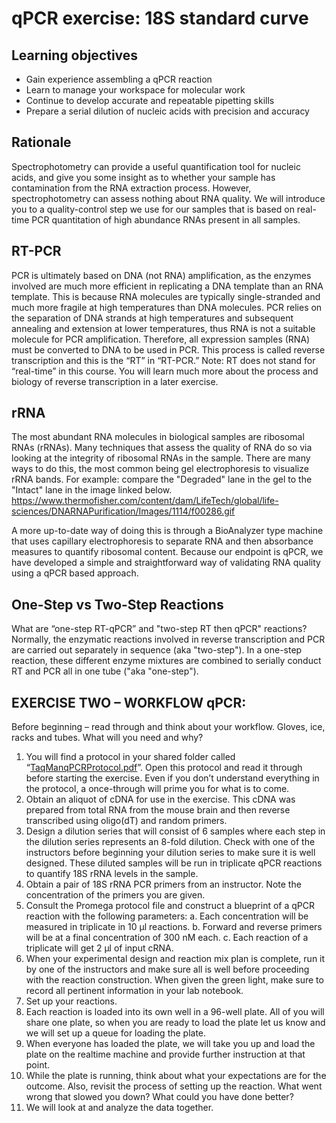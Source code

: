 # qPCR exercise: 18S standard curve

## Learning objectives
-	Gain experience assembling a qPCR reaction
-	Learn to manage your workspace for molecular work
-	Continue to develop accurate and repeatable pipetting skills
-	Prepare a serial dilution of nucleic acids with precision and accuracy

## Rationale 
Spectrophotometry can provide a useful quantification tool for nucleic acids, and give you some insight as to whether your sample has contamination from the RNA extraction process.  However, spectrophotometry can assess nothing about RNA quality.  We will introduce you to a quality-control step we use for our samples that is based on real-time PCR quantitation of high abundance RNAs present in all samples.

## RT-PCR
PCR is ultimately based on DNA (not RNA) amplification, as the enzymes involved are much more efficient in replicating a DNA template than an RNA template. This is because RNA molecules are typically single-stranded and much more fragile at high temperatures than DNA molecules. PCR relies on the separation of DNA strands at high temperatures and subsequent annealing and extension at lower temperatures, thus RNA is not a suitable molecule for PCR amplification. Therefore, all expression samples (RNA) must be converted to DNA to be used in PCR.  This process is called reverse transcription and this is the “RT” in “RT-PCR.”  Note: RT does not stand for “real-time” in this course.  You will learn much more about the process and biology of reverse transcription in a later exercise.  

## rRNA
The most abundant RNA molecules in biological samples are ribosomal RNAs (rRNAs).  Many techniques that assess the quality of RNA do so via looking at the integrity of ribosomal RNAs in the sample. There are many ways to do this, the most common being gel electrophoresis to visualize rRNA bands. For example: compare the "Degraded" lane in the gel to the "Intact" lane in the image linked below.
https://www.thermofisher.com/content/dam/LifeTech/global/life-sciences/DNARNAPurification/Images/1114/f00286.gif

A more up-to-date way of doing this is through a BioAnalyzer type machine that uses capillary electrophoresis to separate RNA and then absorbance measures to quantify ribosomal content.  Because our endpoint is qPCR, we have developed a simple and straightforward way of validating RNA quality using a qPCR based approach.  

## One-Step vs Two-Step Reactions
What are “one-step RT-qPCR” and "two-step RT then qPCR" reactions?  Normally, the enzymatic reactions involved in reverse transcription and PCR are carried out separately in sequence (aka "two-step").  In a one-step reaction, these different enzyme mixtures are combined to serially conduct RT and PCR all in one tube ("aka "one-step"). 

## EXERCISE TWO – WORKFLOW qPCR:

Before beginning – read through and think about your workflow.  Gloves, ice, racks and tubes.  What will you need and why?

1. You will find a protocol in your shared folder called “[TaqManqPCRProtocol.pdf](TaqManqPCRProtocol.pdf)”.  Open this protocol and read it through before starting the exercise.  Even if you don’t understand everything in the protocol, a once-through will prime you for what is to come. 
2. Obtain an aliquot of cDNA for use in the exercise.  This cDNA was prepared from total RNA from the mouse brain and then reverse transcribed using oligo(dT) and random primers. 
3. Design a dilution series that will consist of 6 samples where each step in the dilution series represents an 8-fold dilution.  Check with one of the instructors before beginning your dilution series to make sure it is well designed.  These diluted samples will be run in triplicate qPCR reactions to quantify 18S rRNA levels in the sample.  
4. Obtain a pair of 18S rRNA PCR primers from an instructor.  Note the concentration of the primers you are given. 
5. Consult the Promega protocol file and construct a blueprint of a qPCR reaction with the following parameters:
a. Each concentration will be measured in triplicate in 10 μl reactions.
b. Forward and reverse primers will be at a final concentration of 300 nM each.
c. Each reaction of a triplicate will get 2 μl of input cRNA.
6. When your experimental design and reaction mix plan is complete, run it by one of the instructors and make sure all is well before proceeding with the reaction construction. When given the green light, make sure to record all pertinent information in your lab notebook. 
7. Set up your reactions.  
9. Each reaction is loaded into its own well in a 96-well plate.  All of you will share one plate, so when you are ready to load the plate let us know and we will set up a queue for loading the plate.
10. When everyone has loaded the plate, we will take you up and load the plate on the realtime machine and provide further instruction at that point.
11. While the plate is running, think about what your expectations are for the outcome.  Also, revisit the process of setting up the reaction.  What went wrong that slowed you down?  What could you have done better?  
12. We will look at and analyze the data together.  

